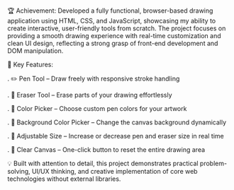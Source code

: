 🏆 Achievement:
Developed a fully functional, browser-based drawing application using HTML, CSS, and JavaScript, showcasing my ability to create interactive, user-friendly tools from scratch. The project focuses on providing a smooth drawing experience with real-time customization and clean UI design, reflecting a strong grasp of front-end development and DOM manipulation.

🔑 Key Features:

. ✏️ Pen Tool – Draw freely with responsive stroke handling

. 🧽 Eraser Tool – Erase parts of your drawing effortlessly

. 🎨 Color Picker – Choose custom pen colors for your artwork

. 🌈 Background Color Picker – Change the canvas background dynamically

. 🔧 Adjustable Size – Increase or decrease pen and eraser size in real time

. 🧹 Clear Canvas – One-click button to reset the entire drawing area

💡 Built with attention to detail, this project demonstrates practical problem-solving, UI/UX thinking, and creative implementation of core web technologies without external libraries.
